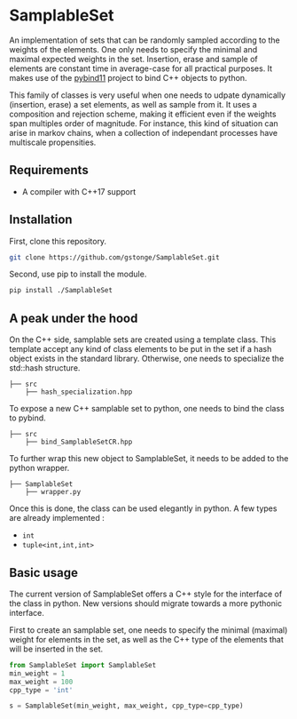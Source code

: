 # SamplableSet

An implementation of sets that can be randomly sampled according to the weights of the elements. One only needs to specify the minimal and maximal expected weights in the set. Insertion, erase and sample of elements are constant time in average-case for all practical purposes. It makes use of the [pybind11](https://github.com/pybind/pybind11) project to bind C++ objects to python.

This family of classes is very useful when one needs to udpate dynamically (insertion, erase) a set elements, as well as sample from it. It uses a composition and rejection scheme, making it efficient even if the weights span multiples order of magnitude. For instance, this kind of situation can arise in markov chains, when a collection of independant processes have multiscale propensities.

## Requirements

* A compiler with C++17 support

## Installation

First, clone this repository.
```bash
git clone https://github.com/gstonge/SamplableSet.git
```
Second, use pip to install the module.
```bash
pip install ./SamplableSet
```

## A peak under the hood

On the C++ side, samplable sets are created using a template class. This template accept any kind of class elements to be put in the set if a hash object exists in the standard library. Otherwise, one needs to specialize the std::hash structure.

```
├── src
    ├── hash_specialization.hpp
```
To expose a new C++ samplable set to python, one needs to bind the class to pybind.

```
├── src
    ├── bind_SamplableSetCR.hpp
```

To further wrap this new object to SamplableSet, it needs to be added to the python wrapper.

```
├── SamplableSet
    ├── wrapper.py
```

Once this is done, the class can be used elegantly in python. A few types are already implemented :

* `int`
* `tuple<int,int,int>`

## Basic usage

The current version of SamplableSet offers a C++ style for the interface of the class in python. New versions should migrate towards a more pythonic interface.

First to create an samplable set, one needs to specify the minimal (maximal) weight for elements in the set, as well as the C++ type of the elements that will be inserted in the set.

```python
from SamplableSet import SamplableSet
min_weight = 1
max_weight = 100
cpp_type = 'int'

s = SamplableSet(min_weight, max_weight, cpp_type=cpp_type)
```
